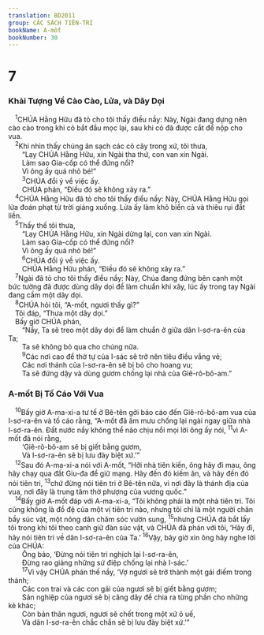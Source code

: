 ```yaml
---
translation: BD2011
group: CÁC SÁCH TIÊN-TRI
bookName: A-mốt 
bookNumber: 30
---
```


<div class="title"><h1>7</h1><h3>Khải Tượng Về Cào Cào, Lửa, và Dây Dọi</h3></div>
<span class="verse am_7_1"> <sup>1</sup>CHÚA Hằng Hữu đã tỏ cho tôi thấy điều nầy: Này, Ngài đang dựng nên cào cào trong khi cỏ bắt đầu mọc lại, sau khi cỏ đã được cắt để nộp cho vua.<br/></span>
<span class="verse am_7_2"> <sup>2</sup>Khi nhìn thấy chúng ăn sạch các cỏ cây trong xứ, tôi thưa,<br/>  “Lạy CHÚA Hằng Hữu, xin Ngài tha thứ, con van xin Ngài.<br/>  Làm sao Gia-cốp có thể đứng nổi?<br/>  Vì ông ấy quá nhỏ bé!”<br/></span>
<span class="verse am_7_3">  <sup>3</sup>CHÚA đổi ý về việc ấy.<br/>  CHÚA phán, “Ðiều đó sẽ không xảy ra.”<br/></span>
<span class="verse am_7_4"> <sup>4</sup>CHÚA Hằng Hữu đã tỏ cho tôi thấy điều nầy: Này, CHÚA Hằng Hữu gọi lửa đoán phạt từ trời giáng xuống. Lửa ấy làm khô biển cả và thiêu rụi đất liền.<br/></span>
<span class="verse am_7_5"> <sup>5</sup>Thấy thế tôi thưa,<br/>  “Lạy CHÚA Hằng Hữu, xin Ngài dừng lại, con van xin Ngài.<br/>  Làm sao Gia-cốp có thể đứng nổi?<br/>  Vì ông ấy quá nhỏ bé!”<br/></span>
<span class="verse am_7_6">  <sup>6</sup>CHÚA đổi ý về việc ấy.<br/>  CHÚA Hằng Hữu phán, “Ðiều đó sẽ không xảy ra.”<br/></span>
<span class="verse am_7_7"> <sup>7</sup>Ngài đã tỏ cho tôi thấy điều nầy: Này, Chúa đang đứng bên cạnh một bức tường đã được dùng dây dọi để làm chuẩn khi xây, lúc ấy trong tay Ngài đang cầm một dây dọi.<br/></span>
<span class="verse am_7_8"> <sup>8</sup>CHÚA hỏi tôi, “A-mốt, ngươi thấy gì?” <br/> Tôi đáp, “Thưa một dây dọi.” <br/> Bấy giờ CHÚA phán,<br/>  “Nầy, Ta sẽ treo một dây dọi để làm chuẩn ở giữa dân I-sơ-ra-ên của Ta;<br/>  Ta sẽ không bỏ qua cho chúng nữa.<br/></span>
<span class="verse am_7_9">  <sup>9</sup>Các nơi cao để thờ tự của I-sác sẽ trở nên tiêu điều vắng vẻ;<br/>  Các nơi thánh của I-sơ-ra-ên sẽ bị bỏ cho hoang vu;<br/>  Ta sẽ đứng dậy và dùng gươm chống lại nhà của Giê-rô-bô-am.”<br/></span>
<div class="title"><h3>A-mốt Bị Tố Cáo Với Vua</h3></div>
<span class="verse am_7_10"> <sup>10</sup>Bấy giờ A-ma-xi-a tư tế ở Bê-tên gởi báo cáo đến Giê-rô-bô-am vua của I-sơ-ra-ên và tố cáo rằng, “A-mốt đã âm mưu chống lại ngài ngay giữa nhà I-sơ-ra-ên. Ðất nước nầy không thể nào chịu nổi mọi lời ông ấy nói, </span>
<span class="verse am_7_11"><sup>11</sup>vì A-mốt đã nói rằng,<br/>  ‘Giê-rô-bô-am sẽ bị giết bằng gươm,<br/>  Và I-sơ-ra-ên sẽ bị lưu đày biệt xứ.’”<br/></span>
<span class="verse am_7_12"> <sup>12</sup>Sau đó A-ma-xi-a nói với A-mốt, “Hỡi nhà tiên kiến, ông hãy đi mau, ông hãy chạy qua đất Giu-đa để giữ mạng. Hãy đến đó kiếm ăn, và hãy đến đó nói tiên tri, </span>
<span class="verse am_7_13"><sup>13</sup>chứ đừng nói tiên tri ở Bê-tên nữa, vì nơi đây là thánh địa của vua, nơi đây là trung tâm thờ phượng của vương quốc.” <br/></span>
<span class="verse am_7_14"> <sup>14</sup>Bấy giờ A-mốt đáp với A-ma-xi-a, “Tôi không phải là một nhà tiên tri. Tôi cũng không là đồ đệ của một vị tiên tri nào, nhưng tôi chỉ là một người chăn bầy súc vật, một nông dân chăm sóc vườn sung, </span>
<span class="verse am_7_15"><sup>15</sup>nhưng CHÚA đã bắt lấy tôi trong khi tôi theo canh giữ đàn súc vật, và CHÚA đã phán với tôi, ‘Hãy đi, hãy nói tiên tri về dân I-sơ-ra-ên của Ta.’ </span>
<span class="verse am_7_16"><sup>16</sup>Vậy, bây giờ xin ông hãy nghe lời của CHÚA:<br/>  Ông bảo, ‘Ðừng nói tiên tri nghịch lại I-sơ-ra-ên,<br/>  Ðừng rao giảng những sứ điệp chống lại nhà I-sác.’<br/></span>
<span class="verse am_7_17">  <sup>17</sup>Vì vậy CHÚA phán thế nầy, ‘Vợ ngươi sẽ trở thành một gái điếm trong thành;<br/>  Các con trai và các con gái của ngươi sẽ bị giết bằng gươm;<br/>  Sản nghiệp của ngươi sẽ bị căng dây để chia ra từng phần cho những kẻ khác;<br/>  Còn bản thân ngươi, ngươi sẽ chết trong một xứ ô uế,<br/>  Và dân I-sơ-ra-ên chắc chắn sẽ bị lưu đày biệt xứ.’”<br/></span>
